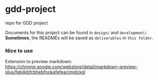 # gdd-project
repo for GDD project
  

Documents for this project can be found in `design/` and `development/`.  
**Sometimes**, the READMEs will be saved as `deliverables` in `this folder`.


### Nice to use
Extension to preview markdown: 
https://chrome.google.com/webstore/detail/markdown-preview-plus/febilkbfcbhebfnokafefeacimjdckgl
